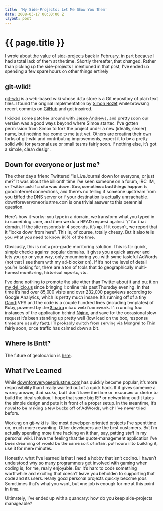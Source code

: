 ```yaml
---
title: 'My Side-Projects: Let Me Show You Them'
date: 2008-03-17 00:00:00 Z
layout: post
---
```


{{ page.title }}
================

I wrote about the value of [side-projects](http://www.al3x.net/2008/02/on-side-projects.html) back in February, in part because I had a total lack of them at the time. Shortly thereafter, that changed. Rather than picking up the side-projects I mentioned in that post, I’ve ended up spending a few spare hours on other things entirely

git-wiki!
---------

[git-wiki](http://github.com/al3x/git-wiki/tree/master) is a web-based wiki whose data store is a Git repository of plain text files. I found the original implementation by [Simon Rozet](http://atonie.org/2008/02/git-wiki) while browsing recent commits on [GitHub](http://github.com/) and got inspired.

I kicked some patches around with [Jesse Andrews](http://overstimulate.com/), and pretty soon our version was a good ways beyond where Simon started. I’ve gotten permission from Simon to fork the project under a new (ideally, sexier) name, but nothing has come to me just yet. Others are creating their own forks of git-wiki and contributing improvements, expect it to be a pretty solid wiki for personal use or small teams fairly soon. If nothing else, it’s got a simple, clean design.

Down for everyone or just me?
-----------------------------

The other day a friend Twittered “is LiveJournal down for everyone, or just me?” It was about the billionth time I’ve seen someone on a forum, IRC, IM, or Twitter ask if a site was down. See, sometimes bad things happen to good internet connections, and there’s no telling if someone upstream from you biffed the DNS server or if your destination is actually unreachable. [downforeveryoneorjustme.com](http://downforeveryoneorjustme.com/) is one trivial answer to this perennial question.

Here’s how it works: you type in a domain, we transform what you typed in to something sane, and then we do a HEAD request against “/” for that domain. If the site responds in 4 seconds, it’s up. If it doesn’t, we report that it “looks down from here”. This is, of course, totally cheesy. But it also tells you what you need to know 90% of the time.

Obviously, this is not a pro-grade monitoring solution. This is for quick, simple checks against popular domains. It gives you a quick answer and lets you go on your way, only encumbering you with some tasteful AdWords (not that I see them with my ad-blocker on). If it’s not the level of detail you’re looking for, there are a ton of tools that do geographically multi-homed monitoring, historical reports, etc.

I’ve done nothing to promote the site other than Twitter about it and put it on [my del.icio.us](http://del.icio.us/al3x) since bringing it online this past Thursday evening. In that time it’s had over 85,000 visits and over 232,000 pageviews according to Google Analytics, which is pretty much insane. It’s running off of a tiny [Gandi](http://gandi.net/) VPS and the code is a couple hundred lines (including templates) of Ruby, powered by the [Sinatra](http://sinatra.rubyforge.org/) micro web framework. I’m running four instances of the application behind [Nginx](http://nginx.net/), and save for the occasional slow request it’s been standing up pretty well (low load on the box, response times are usually fast). I’ll probably switch from serving via Mongrel to [Thin](http://code.macournoyer.com/thin/) fairly soon, once traffic has calmed down a bit.

Where Is Britt?
---------------

The future of geolocation is [here](http://whereisbritt.com/).

What I’ve Learned
-----------------

While [downforeveryoneorjustme.com](http://downforeveryoneorjustme.com/) has quickly become popular, it’s more responsibility than I really wanted out of a quick hack. If it gives someone a wrong answer, that sucks, but I don’t have the time or resources or desire to build the ideal solution. I hope that some big ISP or networking outfit takes the simple design and puts it in front of a proper setup. In the meantime, it’s novel to be making a few bucks off of AdWords, which I’ve never tried before.

Working on git-wiki is, like most developer-oriented projects I’ve spent time on, much more rewarding. Other developers are the best customers. But I’m actually spending more time hacking on it than, say, putting stuff in my personal wiki. I have the feeling that the quote-management application I’ve been dreaming of would be the same sort of affair: put hours into building it, use it for mere minutes.

Honestly, what I’ve learned is that I need a hobby that isn’t coding. I haven’t understood why so many programmers get involved with gaming when coding is, for me, really enjoyable. But it’s hard to code something worthwhile and exciting that doesn’t leave you beholden to supporting that code and its users. Really good personal projects quickly become jobs. Sometimes that’s what you want, but one job is enough for me at this point in time.

Ultimately, I’ve ended up with a quandary: how do you keep side-projects manageable?
